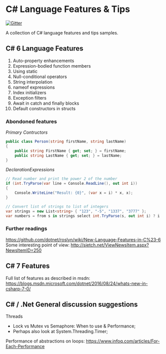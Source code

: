 # C# Language Features & Tips

[![Gitter](https://badges.gitter.im/ScaleFocus/csharp-features.svg)](https://gitter.im/ScaleFocus/csharp-features?utm_source=badge&utm_medium=badge&utm_campaign=pr-badge)

A collection of C# language features and tips samples.

## C# 6 Language Features

1.  Auto-property enhancements
2.  Expression-bodied function members
3.  Using static
4.  Null-conditional operators
5.  String interpolation
6.  nameof expressions
7.  Index initializers
8.  Exception filters
9.  Await in catch and finally blocks
10. Default constructors in structs

### Abondoned features 
 
*Primary Contructors* 
``` csharp
public class Person(string firstName, string lastName)
{
    public string FirstName { get; set; } = firstName;
    public string LastName { get; set; } = lastName;
}
```

*DeclarationExpressions*  
``` csharp
// Read number and print the power 2 of the number
if (int.TryParse(var line = Console.ReadLine(), out int i))
{
    Console.WriteLine("Result: {0}", (var x = i) * x, x);
}

// Convert list of strings to list of integers
var strings = new List<string> { "123", "-5", "1337", "3777" };
var numbers = from s in strings select int.TryParse(s, out int i) ? i : -1;
```

### Further readings
https://github.com/dotnet/roslyn/wiki/New-Language-Features-in-C%23-6  
Some interesting point of view: http://sietch.net/ViewNewsItem.aspx?NewsItemID=250  

## C# 7 Features

Full list of features as described in msdn: https://blogs.msdn.microsoft.com/dotnet/2016/08/24/whats-new-in-csharp-7-0/

## C# / .Net General discussion suggestions

Threads 
- Lock vs Mutex vs Semaphore: When to use & Performance;
- Perhaps also look at System.Threading.Timer;

Performance of abstractions on loops: https://www.infoq.com/articles/For-Each-Performance
